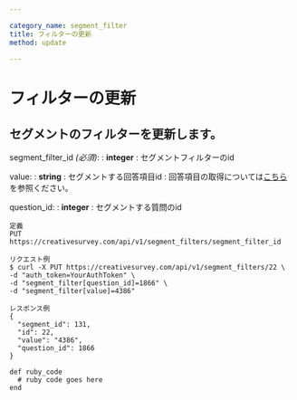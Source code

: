 ```yaml
---

category_name: segment_filter
title: フィルターの更新
method: update

---
```


# フィルターの更新

## セグメントのフィルターを更新します。

segment_filter_id _(必須)_:
: __integer__
: セグメントフィルターのid

value:
: __string__
: セグメントする回答項目id
: 回答項目の取得については[こちら](#answer_item_index)を参照ください。

question_id:
: __integer__
: セグメントする質問のid

~~~
定義
PUT https://creativesurvey.com/api/v1/segment_filters/segment_filter_id

リクエスト例
$ curl -X PUT https://creativesurvey.com/api/v1/segment_filters/22 \
-d "auth_token=YourAuthToken" \
-d "segment_filter[question_id]=1866" \
-d "segment_filter[value]=4386"

レスポンス例
{
  "segment_id": 131,
  "id": 22,
  "value": "4386",
  "question_id": 1866
}

~~~

~~~
def ruby_code
  # ruby code goes here
end
~~~

